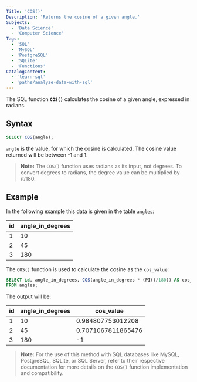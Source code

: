 ```yaml
---
Title: 'COS()'
Description: 'Returns the cosine of a given angle.'
Subjects:
  - 'Data Science'
  - 'Computer Science'
Tags:
  - 'SQL'
  - 'MySQL'
  - 'PostgreSQL'
  - 'SQLite'
  - 'Functions'
CatalogContent:
  - 'learn-sql'
  - 'paths/analyze-data-with-sql'
---
```


The SQL function **`COS()`** calculates the cosine of a given angle, expressed in radians.

## Syntax

```sql
SELECT COS(angle);
```

`angle` is the value, for which the cosine is calculated. The cosine value returned will be between -1 and 1.

> **Note:** The `COS()` function uses radians as its input, not degrees. To convert degrees to radians, the degree value can be multiplied by π/180.

## Example

In the following example this data is given in the table `angles`:

| id  | angle_in_degrees |
| --- | ---------------- |
| 1   | 10               |
| 2   | 45               |
| 3   | 180              |

The `COS()` function is used to calculate the cosine as the `cos_value`:

```sql
SELECT id, angle_in_degrees, COS(angle_in_degrees * (PI()/180)) AS cos_value
FROM angles;
```

The output will be:

| id  | angle_in_degrees | cos_value          |
| --- | ---------------- | ------------------ |
| 1   | 10               | 0.984807753012208  |
| 2   | 45               | 0.7071067811865476 |
| 3   | 180              | -1                 |

> **Note:** For the use of this method with SQL databases like MySQL, PostgreSQL, SQLite, or SQL Server, refer to their respective documentation for more details on the `COS()` function implementation and compatibility.
